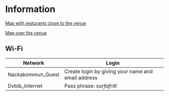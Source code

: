 # Information

[Map with resturants close to the venue](https://www.google.com/maps/d/viewer?mid=1y5XM_j5ACWAKp2W0sqnJzf4NHbjd8gQ&hl=en&usp=sharing)

[Map over the venue](https://map.fantastika2024.com)


## Wi-Fi

| Network            | Login                                              |
| -------            | -----                                              |
| Nackakommun\_Guest | Create login by giving your name and email address |
| Dvbib_Internet     | Pass phrase: *surfafritt*                          |
